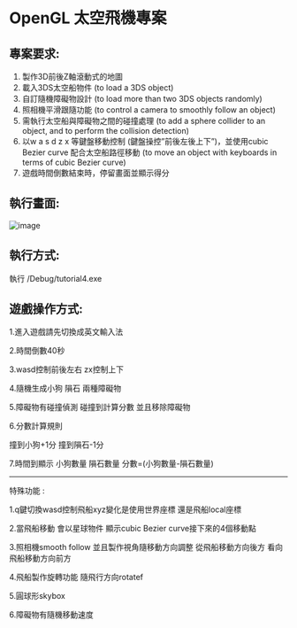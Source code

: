 # OpenGL 太空飛機專案

## 專案要求:

1. 製作3D前後Z軸滾動式的地圖 
2. 載入3DS太空船物件 (to load a 3DS object) 
3. 自訂隨機障礙物設計 (to load more than two 3DS objects randomly) 
4. 照相機平滑跟隨功能 (to control a camera to smoothly follow an object) 
5. 需執行太空船與障礙物之間的碰撞處理 (to add a sphere collider to an object, 
and to perform the collision detection) 
6. 以w a s d z x 等鍵盤移動控制 (鍵盤操控”前後左後上下”)，並使用cubic 
Bezier curve 配合太空船路徑移動 (to move an object with keyboards in terms 
of cubic Bezier curve) 
7. 遊戲時間倒數結束時，停留畫面並顯示得分 


## 執行畫面:

![image](https://github.com/user-attachments/assets/48a2e9f4-4daa-4124-b126-8aca4ff124af)


## 執行方式:

執行 /Debug/tutorial4.exe


## 遊戲操作方式:
1.進入遊戲請先切換成英文輸入法

2.時間倒數40秒

3.wasd控制前後左右 zx控制上下

4.隨機生成小狗 隕石 兩種障礙物

5.障礙物有碰撞偵測  碰撞到計算分數 並且移除障礙物

6.分數計算規則

撞到小狗+1分
撞到隕石-1分

7.時間到顯示 小狗數量 隕石數量 分數=(小狗數量-隕石數量)

----------------------------------------------------------

特殊功能 :

1.q鍵切換wasd控制飛船xyz變化是使用世界座標 還是飛船local座標

2.當飛船移動  會以星球物件 顯示cubic Bezier curve接下來的4個移動點

3.照相機smooth follow 並且製作視角隨移動方向調整 從飛船移動方向後方 看向飛船移動方向前方

4.飛船製作旋轉功能 隨飛行方向rotatef

5.圓球形skybox

6.障礙物有隨機移動速度

